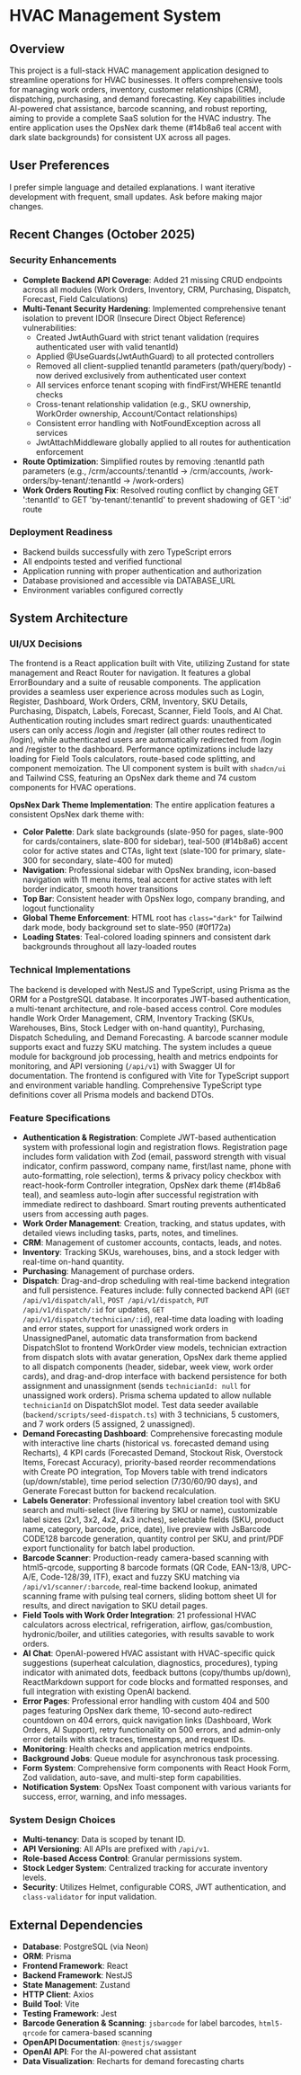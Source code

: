 # HVAC Management System

## Overview
This project is a full-stack HVAC management application designed to streamline operations for HVAC businesses. It offers comprehensive tools for managing work orders, inventory, customer relationships (CRM), dispatching, purchasing, and demand forecasting. Key capabilities include AI-powered chat assistance, barcode scanning, and robust reporting, aiming to provide a complete SaaS solution for the HVAC industry. The entire application uses the OpsNex dark theme (#14b8a6 teal accent with dark slate backgrounds) for consistent UX across all pages.

## User Preferences
I prefer simple language and detailed explanations. I want iterative development with frequent, small updates. Ask before making major changes.

## Recent Changes (October 2025)

### Security Enhancements
- **Complete Backend API Coverage**: Added 21 missing CRUD endpoints across all modules (Work Orders, Inventory, CRM, Purchasing, Dispatch, Forecast, Field Calculations)
- **Multi-Tenant Security Hardening**: Implemented comprehensive tenant isolation to prevent IDOR (Insecure Direct Object Reference) vulnerabilities:
  - Created JwtAuthGuard with strict tenant validation (requires authenticated user with valid tenantId)
  - Applied @UseGuards(JwtAuthGuard) to all protected controllers
  - Removed all client-supplied tenantId parameters (path/query/body) - now derived exclusively from authenticated user context
  - All services enforce tenant scoping with findFirst/WHERE tenantId checks
  - Cross-tenant relationship validation (e.g., SKU ownership, WorkOrder ownership, Account/Contact relationships)
  - Consistent error handling with NotFoundException across all services
  - JwtAttachMiddleware globally applied to all routes for authentication enforcement
- **Route Optimization**: Simplified routes by removing :tenantId path parameters (e.g., /crm/accounts/:tenantId → /crm/accounts, /work-orders/by-tenant/:tenantId → /work-orders)
- **Work Orders Routing Fix**: Resolved routing conflict by changing GET ':tenantId' to GET 'by-tenant/:tenantId' to prevent shadowing of GET ':id' route

### Deployment Readiness
- Backend builds successfully with zero TypeScript errors
- All endpoints tested and verified functional
- Application running with proper authentication and authorization
- Database provisioned and accessible via DATABASE_URL
- Environment variables configured correctly

## System Architecture

### UI/UX Decisions
The frontend is a React application built with Vite, utilizing Zustand for state management and React Router for navigation. It features a global ErrorBoundary and a suite of reusable components. The application provides a seamless user experience across modules such as Login, Register, Dashboard, Work Orders, CRM, Inventory, SKU Details, Purchasing, Dispatch, Labels, Forecast, Scanner, Field Tools, and AI Chat. Authentication routing includes smart redirect guards: unauthenticated users can only access /login and /register (all other routes redirect to /login), while authenticated users are automatically redirected from /login and /register to the dashboard. Performance optimizations include lazy loading for Field Tools calculators, route-based code splitting, and component memoization. The UI component system is built with `shadcn/ui` and Tailwind CSS, featuring an OpsNex dark theme and 74 custom components for HVAC operations.

**OpsNex Dark Theme Implementation**: The entire application features a consistent OpsNex dark theme with:
- **Color Palette**: Dark slate backgrounds (slate-950 for pages, slate-900 for cards/containers, slate-800 for sidebar), teal-500 (#14b8a6) accent color for active states and CTAs, light text (slate-100 for primary, slate-300 for secondary, slate-400 for muted)
- **Navigation**: Professional sidebar with OpsNex branding, icon-based navigation with 11 menu items, teal accent for active states with left border indicator, smooth hover transitions
- **Top Bar**: Consistent header with OpsNex logo, company branding, and logout functionality
- **Global Theme Enforcement**: HTML root has `class="dark"` for Tailwind dark mode, body background set to slate-950 (#0f172a)
- **Loading States**: Teal-colored loading spinners and consistent dark backgrounds throughout all lazy-loaded routes

### Technical Implementations
The backend is developed with NestJS and TypeScript, using Prisma as the ORM for a PostgreSQL database. It incorporates JWT-based authentication, a multi-tenant architecture, and role-based access control. Core modules handle Work Order Management, CRM, Inventory Tracking (SKUs, Warehouses, Bins, Stock Ledger with on-hand quantity), Purchasing, Dispatch Scheduling, and Demand Forecasting. A barcode scanner module supports exact and fuzzy SKU matching. The system includes a queue module for background job processing, health and metrics endpoints for monitoring, and API versioning (`/api/v1`) with Swagger UI for documentation. The frontend is configured with Vite for TypeScript support and environment variable handling. Comprehensive TypeScript type definitions cover all Prisma models and backend DTOs.

### Feature Specifications
- **Authentication & Registration**: Complete JWT-based authentication system with professional login and registration flows. Registration page includes form validation with Zod (email, password strength with visual indicator, confirm password, company name, first/last name, phone with auto-formatting, role selection), terms & privacy policy checkbox with react-hook-form Controller integration, OpsNex dark theme (#14b8a6 teal), and seamless auto-login after successful registration with immediate redirect to dashboard. Smart routing prevents authenticated users from accessing auth pages.
- **Work Order Management**: Creation, tracking, and status updates, with detailed views including tasks, parts, notes, and timelines.
- **CRM**: Management of customer accounts, contacts, leads, and notes.
- **Inventory**: Tracking SKUs, warehouses, bins, and a stock ledger with real-time on-hand quantity.
- **Purchasing**: Management of purchase orders.
- **Dispatch**: Drag-and-drop scheduling with real-time backend integration and full persistence. Features include: fully connected backend API (`GET /api/v1/dispatch/all`, `POST /api/v1/dispatch`, `PUT /api/v1/dispatch/:id` for updates, `GET /api/v1/dispatch/technician/:id`), real-time data loading with loading and error states, support for unassigned work orders in UnassignedPanel, automatic data transformation from backend DispatchSlot to frontend WorkOrder view models, technician extraction from dispatch slots with avatar generation, OpsNex dark theme applied to all dispatch components (header, sidebar, week view, work order cards), and drag-and-drop interface with backend persistence for both assignment and unassignment (sends `technicianId: null` for unassigned work orders). Prisma schema updated to allow nullable `technicianId` on DispatchSlot model. Test data seeder available (`backend/scripts/seed-dispatch.ts`) with 3 technicians, 5 customers, and 7 work orders (5 assigned, 2 unassigned).
- **Demand Forecasting Dashboard**: Comprehensive forecasting module with interactive line charts (historical vs. forecasted demand using Recharts), 4 KPI cards (Forecasted Demand, Stockout Risk, Overstock Items, Forecast Accuracy), priority-based reorder recommendations with Create PO integration, Top Movers table with trend indicators (up/down/stable), time period selection (7/30/60/90 days), and Generate Forecast button for backend recalculation.
- **Labels Generator**: Professional inventory label creation tool with SKU search and multi-select (live filtering by SKU or name), customizable label sizes (2x1, 3x2, 4x2, 4x3 inches), selectable fields (SKU, product name, category, barcode, price, date), live preview with JsBarcode CODE128 barcode generation, quantity control per SKU, and print/PDF export functionality for batch label production.
- **Barcode Scanner**: Production-ready camera-based scanning with html5-qrcode, supporting 8 barcode formats (QR Code, EAN-13/8, UPC-A/E, Code-128/39, ITF), exact and fuzzy SKU matching via `/api/v1/scanner/:barcode`, real-time backend lookup, animated scanning frame with pulsing teal corners, sliding bottom sheet UI for results, and direct navigation to SKU detail pages.
- **Field Tools with Work Order Integration**: 21 professional HVAC calculators across electrical, refrigeration, airflow, gas/combustion, hydronic/boiler, and utilities categories, with results savable to work orders.
- **AI Chat**: OpenAI-powered HVAC assistant with HVAC-specific quick suggestions (superheat calculation, diagnostics, procedures), typing indicator with animated dots, feedback buttons (copy/thumbs up/down), ReactMarkdown support for code blocks and formatted responses, and full integration with existing OpenAI backend.
- **Error Pages**: Professional error handling with custom 404 and 500 pages featuring OpsNex dark theme, 10-second auto-redirect countdown on 404 errors, quick navigation links (Dashboard, Work Orders, AI Support), retry functionality on 500 errors, and admin-only error details with stack traces, timestamps, and request IDs.
- **Monitoring**: Health checks and application metrics endpoints.
- **Background Jobs**: Queue module for asynchronous task processing.
- **Form System**: Comprehensive form components with React Hook Form, Zod validation, auto-save, and multi-step form capabilities.
- **Notification System**: OpsNex Toast component with various variants for success, error, warning, and info messages.

### System Design Choices
- **Multi-tenancy**: Data is scoped by tenant ID.
- **API Versioning**: All APIs are prefixed with `/api/v1`.
- **Role-based Access Control**: Granular permissions system.
- **Stock Ledger System**: Centralized tracking for accurate inventory levels.
- **Security**: Utilizes Helmet, configurable CORS, JWT authentication, and `class-validator` for input validation.

## External Dependencies

- **Database**: PostgreSQL (via Neon)
- **ORM**: Prisma
- **Frontend Framework**: React
- **Backend Framework**: NestJS
- **State Management**: Zustand
- **HTTP Client**: Axios
- **Build Tool**: Vite
- **Testing Framework**: Jest
- **Barcode Generation & Scanning**: `jsbarcode` for label barcodes, `html5-qrcode` for camera-based scanning
- **OpenAPI Documentation**: `@nestjs/swagger`
- **OpenAI API**: For the AI-powered chat assistant
- **Data Visualization**: Recharts for demand forecasting charts